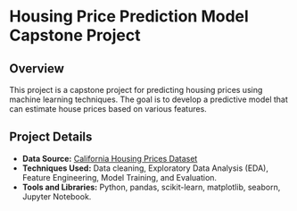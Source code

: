 # Housing Price Prediction Model Capstone Project

## Overview
This project is a capstone project for predicting housing prices using machine learning techniques. The goal is to develop a predictive model that can estimate house prices based on various features.

## Project Details
- **Data Source:** [California Housing Prices Dataset](https://www.kaggle.com/camnugent/california-housing-prices)
- **Techniques Used:** Data cleaning, Exploratory Data Analysis (EDA), Feature Engineering, Model Training, and Evaluation.
- **Tools and Libraries:** Python, pandas, scikit-learn, matplotlib, seaborn, Jupyter Notebook.
